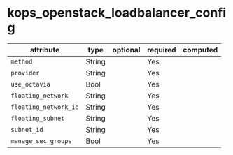 # kops_openstack_loadbalancer_config

| attribute | type | optional | required | computed |
| --- | --- | --- | --- | --- |
| `method` | String |  | Yes |  |
| `provider` | String |  | Yes |  |
| `use_octavia` | Bool |  | Yes |  |
| `floating_network` | String |  | Yes |  |
| `floating_network_id` | String |  | Yes |  |
| `floating_subnet` | String |  | Yes |  |
| `subnet_id` | String |  | Yes |  |
| `manage_sec_groups` | Bool |  | Yes |  |
